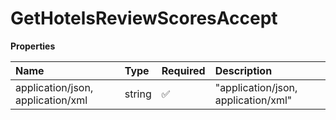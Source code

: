 # GetHotelsReviewScoresAccept

**Properties**

| Name                              | Type   | Required | Description                         |
| :-------------------------------- | :----- | :------- | :---------------------------------- |
| application/json, application/xml | string | ✅       | "application/json, application/xml" |
